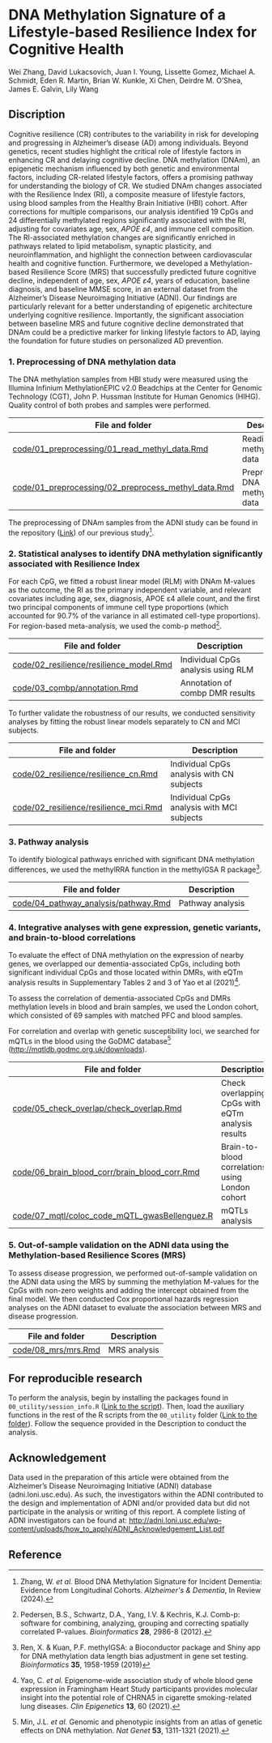 # **DNA Methylation Signature of a Lifestyle-based Resilience Index for Cognitive Health**

Wei Zhang, David Lukacsovich, Juan I. Young, Lissette Gomez, Michael A. Schmidt, Eden R. Martin, Brian W. Kunkle, Xi Chen, Deirdre M. O’Shea, James E. Galvin, Lily Wang

## Discription

Cognitive resilience (CR) contributes to the variability in risk for developing and progressing in Alzheimer’s disease (AD) among individuals. Beyond genetics, recent studies highlight the critical role of lifestyle factors in enhancing CR and delaying cognitive decline. DNA methylation (DNAm), an epigenetic mechanism influenced by both genetic and environmental factors, including CR-related lifestyle factors, offers a promising pathway for understanding the biology of CR. We studied DNAm changes associated with the Resilience Index (RI), a composite measure of lifestyle factors, using blood samples from the Healthy Brain Initiative (HBI) cohort. After corrections for multiple comparisons, our analysis identified 19 CpGs and 24 differentially methylated regions significantly associated with the RI, adjusting for covariates age, sex, *APOE* *ε4*, and immune cell composition. The RI-associated methylation changes are significantly enriched in pathways related to lipid metabolism, synaptic plasticity, and neuroinflammation, and highlight the connection between cardiovascular health and cognitive function. Furthermore, we developed a Methylation-based Resilience Score (MRS) that successfully predicted future cognitive decline, independent of age, sex, *APOE* *ε4*, years of education, baseline diagnosis, and baseline MMSE score, in an external dataset from the Alzheimer’s Disease Neuroimaging Initiative (ADNI). Our findings are particularly relevant for a better understanding of epigenetic architecture underlying cognitive resilience. Importantly, the significant association between baseline MRS and future cognitive decline demonstrated that DNAm could be a predictive marker for linking lifestyle factors to AD, laying the foundation for future studies on personalized AD prevention.

### 1. Preprocessing of DNA methylation data

The DNA methylation samples from HBI study were measured using the Illumina Infinium MethylationEPIC v2.0 Beadchips at the Center for Genomic Technology (CGT), John P. Hussman Institute for Human Genomics (HIHG). Quality control of both probes and samples were performed. 

| File and folder                                              | Description                        |
| ------------------------------------------------------------ | ---------------------------------- |
| [code/01_preprocessing/01_read_methyl_data.Rmd](https://github.com/TransBioInfoLab/DNAm-and-RI/blob/main/code/01_preprocessing/01_read_methyl_data.Rmd) | Reading DNA methylation data       |
| [code/01_preprocessing/02_preprocess_methyl_data.Rmd](https://github.com/TransBioInfoLab/DNAm-and-RI/blob/main/code/01_preprocessing/02_preprocess_methyl_data.Rmd) | Preprocessing DNA methylation data |

The preprocessing of DNAm samples from the ADNI study can be found in the repository ([Link](https://github.com/TransBioInfoLab/blood-dnam-and-incident-dementia)) of our previous study[^1].

### 2.  **Statistical analyses to identify DNA methylation significantly associated with Resilience Index** 

For each CpG, we fitted a robust linear model (RLM) with DNAm M-values as the outcome, the RI as the primary independent variable, and relevant covariates including age, sex, diagnosis, APOE ε4 allele count, and the first two principal components of immune cell type proportions (which accounted for 90.7% of the variance in all estimated cell-type proportions). For region-based meta-analysis, we used the comb-p method[^2].

| File and folder                                              | Description                        |
| ------------------------------------------------------------ | ---------------------------------- |
| [code/02_resilience/resilience_model.Rmd](https://github.com/TransBioInfoLab/DNAm-and-RI/blob/main/code/02_resilience/resilience_model.Rmd) | Individual CpGs analysis using RLM |
| [code/03_combp/annotation.Rmd](https://github.com/TransBioInfoLab/DNAm-and-RI/blob/main/code/03_combp/annotation.Rmd) | Annotation of combp DMR results    |

To further validate the robustness of our results, we conducted sensitivity analyses by fitting the robust linear models separately to CN and MCI subjects. 

| File and folder                                              | Description                                |
| ------------------------------------------------------------ | ------------------------------------------ |
| [code/02_resilience/resilience_cn.Rmd](https://github.com/TransBioInfoLab/DNAm-and-RI/blob/main/code/02_resilience/resilience_cn.Rmd) | Individual CpGs analysis with CN subjects  |
| [code/02_resilience/resilience_mci.Rmd](https://github.com/TransBioInfoLab/DNAm-and-RI/blob/main/code/02_resilience/resilience_mci.Rmd) | Individual CpGs analysis with MCI subjects |

### 3. Pathway analysis

To identify biological pathways enriched with significant DNA methylation differences, we used the methylRRA function in the methylGSA R package[^3].

| File and folder                                              | Description      |
| ------------------------------------------------------------ | ---------------- |
| [code/04_pathway_analysis/pathway.Rmd](https://github.com/TransBioInfoLab/DNAm-and-RI/blob/main/code/04_pathway_analysis/pathway.Rmd) | Pathway analysis |

### 4. Integrative analyses with gene expression, genetic variants, and brain-to-blood correlations

To evaluate the effect of DNA methylation on the expression of nearby genes, we overlapped our dementia-associated CpGs, including both significant individual CpGs and those located within DMRs, with eQTm analysis results in Supplementary Tables 2 and 3 of Yao et al (2021)[^4].

To assess the correlation of dementia-associated CpGs and DMRs methylation levels in blood and brain samples, we used the London cohort, which consisted of 69 samples with matched PFC and blood samples.

For correlation and overlap with genetic susceptibility loci, we searched for mQTLs in the blood using the GoDMC database[^5] (http://mqtldb.godmc.org.uk/downloads).

| File and folder                                              | Description                                       |
| ------------------------------------------------------------ | ------------------------------------------------- |
| [code/05_check_overlap/check_overlap.Rmd](https://github.com/TransBioInfoLab/DNAm-and-RI/blob/main/code/05_check_overlap/check_overlap.Rmd) | Check overlapping CpGs with eQTm analysis results |
| [code/06_brain_blood_corr/brain_blood_corr.Rmd](https://github.com/TransBioInfoLab/DNAm-and-RI/blob/main/code/06_brain_blood_corr/brain_blood_corr.Rmd) | Brain-to-blood correlations using London cohort   |
| [code/07_mqtl/coloc_code_mQTL_gwasBellenguez.R](https://github.com/TransBioInfoLab/DNAm-and-RI/blob/main/code/07_mqtl/coloc_code_mQTL_gwasBellenguez.R) | mQTLs analysis                                    |

### 5. Out-of-sample validation on the ADNI data using the Methylation-based Resilience Scores (MRS)

To assess disease progression, we performed out-of-sample validation on the ADNI data using the MRS by summing the methylation M-values for the CpGs with non-zero weights and adding the intercept obtained from the final model. We then conducted Cox proportional hazards regression analyses on the ADNI dataset to evaluate the association between MRS and disease progression.

| File and folder                                              | Description  |
| ------------------------------------------------------------ | ------------ |
| [code/08_mrs/mrs.Rmd](https://github.com/TransBioInfoLab/DNAm-and-RI/blob/main/code/05_check_overlap/check_overlap.Rmd) | MRS analysis |

## For reproducible research

To perform the analysis, begin by installing the packages found in `00_utility/session_info.R` ([Link to the script](https://github.com/TransBioInfoLab/DNAm-and-RI/blob/main/code/00_utility/session_info.R)). Then, load the auxiliary functions in the rest of the R scripts from the `00_utility` folder ([Link to the folder](https://github.com/TransBioInfoLab/DNAm-and-RI/blob/main/code/00_utility)). Follow the sequence provided in the Description to conduct the analysis.

## Acknowledgement

Data used in the preparation of this article were obtained from the Alzheimer’s Disease Neuroimaging Initiative (ADNI) database (adni.loni.usc.edu). As such, the investigators within the ADNI contributed to the design and implementation of ADNI and/or provided data but did not participate in the analysis or writing of this report. A complete listing of ADNI investigators can be found at: http://adni.loni.usc.edu/wp-content/uploads/how_to_apply/ADNI_Acknowledgement_List.pdf

## Reference 

[^1]: Zhang, W. *et al.* Blood DNA Methylation Signature for Incident Dementia: Evidence from Longitudinal Cohorts. *Alzheimer's & Dementia*, In Review (2024).
[^2]: Pedersen, B.S., Schwartz, D.A., Yang, I.V. & Kechris, K.J. Comb-p: software for combining, analyzing, grouping and correcting spatially correlated P-values. *Bioinformatics* **28**, 2986-8 (2012).
[^3]: Ren, X. & Kuan, P.F. methylGSA: a Bioconductor package and Shiny app for DNA methylation data length bias adjustment in gene set testing. *Bioinformatics* **35**, 1958-1959 (2019)
[^4]: Yao, C. *et al.* Epigenome-wide association study of whole blood gene expression in Framingham Heart Study participants provides molecular insight into the potential role of CHRNA5 in cigarette smoking-related lung diseases. *Clin Epigenetics* **13**, 60 (2021).
[^5]: Min, J.L. *et al.* Genomic and phenotypic insights from an atlas of genetic effects on DNA methylation. *Nat Genet* **53**, 1311-1321 (2021).


